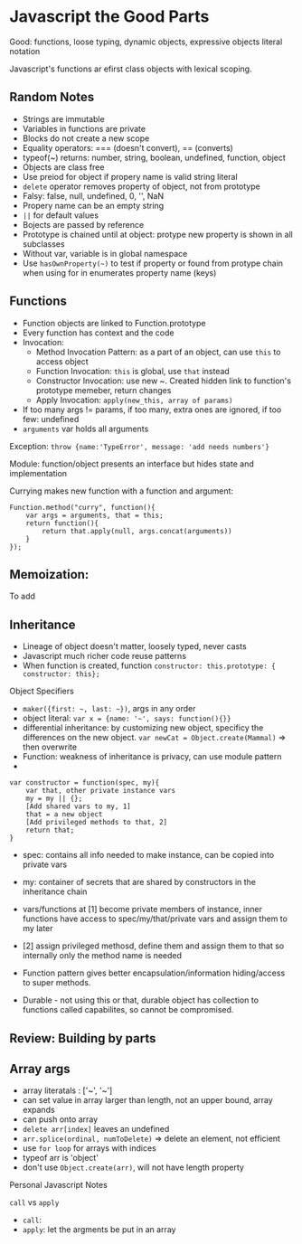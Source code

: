 # Javascript the Good Parts

Good: functions, loose typing, dynamic objects, expressive objects literal notation

Javascript's functions ar efirst class objects with lexical scoping.

## Random Notes

* Strings are immutable
* Variables in functions are private
* Blocks do not create a new scope
* Equality operators: === (doesn't convert), == (converts)
* typeof(~) returns: number, string, boolean, undefined, function, object
* Objects are class free
* Use preiod for object if propery name is valid string literal
* `delete` operator removes property of object, not from prototype
* Falsy: false, null, undefined, 0, '', NaN
* Propery name can be an empty string
* `||` for default values
* Bojects are passed by reference
* Prototype is chained  until at object: protype new property is shown in all subclasses
* Without var, variable is in global namespace
* Use `hasOwnProperty(~)` to test if property or found from protype chain when using for in enumerates property name (keys)

## Functions

* Function objects are linked to Function.prototype
* Every function has context and the code
* Invocation: 
	* Method Invocation Pattern: as a part of an object, can use `this` to access object
	* Function Invocation: `this` is global, use `that` instead
	* Constructor Invocation: use new ~. Created hidden link to function's prototype memeber, return changes
	* Apply Invocation: `apply(new_this, array of params)`
* If too many args != params, if too many, extra ones are ignored, if too few: undefined
* `arguments` var holds all arguments

Exception: `throw {name:'TypeError', message: 'add needs numbers'}`

Module: function/object presents an interface but hides state and implementation

Currying makes new function with a function and argument: 

```
Function.method("curry", function(){
	var args = arguments, that = this;
	return function(){
		return that.apply(null, args.concat(arguments))
	}
});
```

## Memoization: 
To add

## Inheritance

* Lineage of object doesn't matter, loosely typed, never casts
* Javascript much richer code reuse patterns
* When function is created, function `constructor: this.prototype: { constructor: this};`


Object Specifiers

* `maker({first: ~, last: ~})`, args in any order
* object literal: `var x = {name: '~', says: function(){}}`
* differential inheritance: by customizing new object, specificy the differences on the new object. `var newCat = Object.create(Mammal)` => then overwrite
* Function: weakness of inheritance is privacy, can use module pattern
*

```
var constructor = function(spec, my){
	var that, other private instance vars
	my = my || {};
	[Add shared vars to my, 1]
	that = a new object
	[Add privileged methods to that, 2]
	return that;
}
```

* spec: contains all info needed to make instance, can be copied into private vars
* my: container of secrets that are shared by constructors in the inheritance chain
* vars/functions at [1] become private members of instance, inner functions have access to spec/my/that/private vars and assign them to my later
* [2] assign privileged methosd, define them and assign them to that so internally only the method name is needed

* Function pattern gives better encapsulation/information hiding/access to super methods. 
* Durable - not using this or that, durable object has collection to functions called capabilites, so cannot be compromised.
		
## Review: Building by parts

## Array args

* array literatals : ['~', '~']
* can set value in array larger than length, not an upper bound, array expands
* can push onto array
* `delete arr[index]` leaves an undefined
* `arr.splice(ordinal, numToDelete)` => delete an element, not efficient
* use `for loop` for arrays with indices
* typeof arr is 'object'
* don't use `Object.create(arr)`, will not have length property



Personal Javascript Notes

`call` vs `apply`
* `call`: 
* `apply`: let the argments be put in an array
